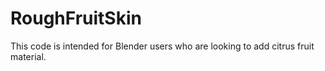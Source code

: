 # RoughFruitSkin
This code is intended for Blender users who are looking to add citrus fruit material.
